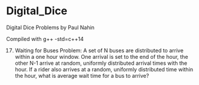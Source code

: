 # Digital_Dice
Digital Dice Problems by Paul Nahin

Compiled with
g++ -std=c++14

17. Waiting for Buses
	Problem: A set of N buses are distributed to arrive within a one hour
	window. One arrival is set to the end of the hour, the other N-1 arrive at
	random, uniformly distributed arrival times with the hour.  If a rider
	also arrives at a random, uniformly distributed time within the hour, what
	is average wait time for a bus to arrive?
